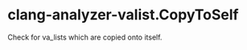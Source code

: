 clang-analyzer-valist.CopyToSelf
================================

Check for va\_lists which are copied onto itself.

